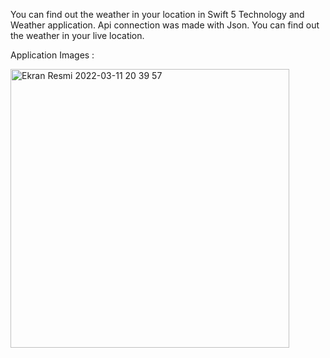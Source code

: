 You can find out the weather in your location in Swift 5 Technology and Weather application. Api connection was made with Json. You can find out the weather in your live location.

Application Images :

<img width="446" alt="Ekran Resmi 2022-03-11 20 39 57" src="https://user-images.githubusercontent.com/98838876/157920831-de9fef1e-ffb6-419b-aace-8d17354786d3.png">
